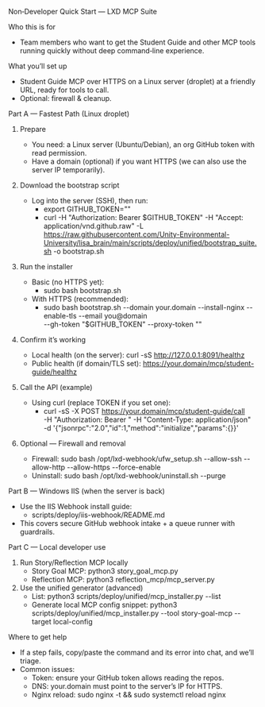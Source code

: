 Non‑Developer Quick Start — LXD MCP Suite

Who this is for
- Team members who want to get the Student Guide and other MCP tools running quickly without deep command‑line experience.

What you’ll set up
- Student Guide MCP over HTTPS on a Linux server (droplet) at a friendly URL, ready for tools to call.
- Optional: firewall & cleanup.

Part A — Fastest Path (Linux droplet)
1) Prepare
   - You need: a Linux server (Ubuntu/Debian), an org GitHub token with read permission.
   - Have a domain (optional) if you want HTTPS (we can also use the server IP temporarily).

2) Download the bootstrap script
   - Log into the server (SSH), then run:
     - export GITHUB_TOKEN="<your GitHub token>"
     - curl -H "Authorization: Bearer $GITHUB_TOKEN" -H "Accept: application/vnd.github.raw" -L \
       https://raw.githubusercontent.com/Unity-Environmental-University/lisa_brain/main/scripts/deploy/unified/bootstrap_suite.sh -o bootstrap.sh

3) Run the installer
   - Basic (no HTTPS yet):
     - sudo bash bootstrap.sh
   - With HTTPS (recommended):
     - sudo bash bootstrap.sh --domain your.domain --install-nginx --enable-tls --email you@domain \
       --gh-token "$GITHUB_TOKEN" --proxy-token "<any long random string>"

4) Confirm it’s working
   - Local health (on the server): curl -sS http://127.0.0.1:8091/healthz
   - Public health (if domain/TLS set): https://your.domain/mcp/student-guide/healthz

5) Call the API (example)
   - Using curl (replace TOKEN if you set one):
     - curl -sS -X POST https://your.domain/mcp/student-guide/call \
       -H "Authorization: Bearer <TOKEN>" -H "Content-Type: application/json" \
       -d '{"jsonrpc":"2.0","id":1,"method":"initialize","params":{}}'

6) Optional — Firewall and removal
   - Firewall: sudo bash /opt/lxd-webhook/ufw_setup.sh --allow-ssh --allow-http --allow-https --force-enable
   - Uninstall: sudo bash /opt/lxd-webhook/uninstall.sh --purge

Part B — Windows IIS (when the server is back)
- Use the IIS Webhook install guide:
  - scripts/deploy/iis-webhook/README.md
- This covers secure GitHub webhook intake + a queue runner with guardrails.

Part C — Local developer use
1) Run Story/Reflection MCP locally
   - Story Goal MCP: python3 story_goal_mcp.py
   - Reflection MCP: python3 reflection_mcp/mcp_server.py
2) Use the unified generator (advanced)
   - List: python3 scripts/deploy/unified/mcp_installer.py --list
   - Generate local MCP config snippet: python3 scripts/deploy/unified/mcp_installer.py --tool story-goal-mcp --target local-config

Where to get help
- If a step fails, copy/paste the command and its error into chat, and we’ll triage.
- Common issues:
  - Token: ensure your GitHub token allows reading the repos.
  - DNS: your.domain must point to the server’s IP for HTTPS.
  - Nginx reload: sudo nginx -t && sudo systemctl reload nginx

